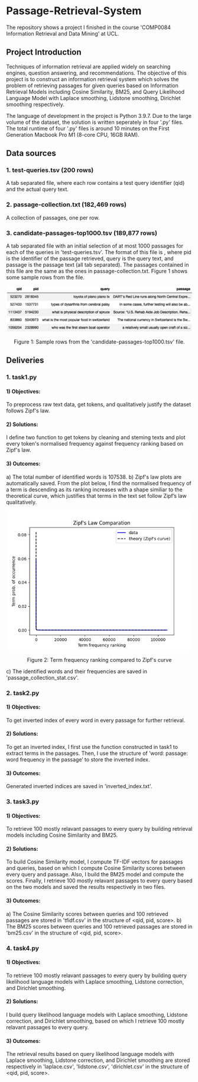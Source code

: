 # Passage-Retrieval-System
The repository shows a project I finished in the course 'COMP0084 Information Retrieval and Data Mining' at UCL. 

## Project Introduction 

Techniques of information retrieval are applied widely on searching engines, question answering, and recommendations. The objective of this project is to construct an information retrieval system which solves the problem of retrieving passages for given queries based on Information Retrieval Models including Cosine Similarity, BM25, and Query Likelihood Language Model with Laplace smoothing, Lidstone smoothing, Dirichlet smoothing respectively.

The language of development in the project is Python 3.9.7. Due to the large volume of the dataset, the solution is written seperately in four '.py' files. The total runtime of four '.py' files is around 10 minutes on the First Generation Macbook Pro M1 (8-core CPU, 16GB RAM).

## Data sources
### 1. test-queries.tsv (200 rows)
A tab separated file, where each row contains a test query identifier (qid) and the actual query text.

### 2. passage-collection.txt (182,469 rows)
A collection of passages, one per row.

### 3. candidate-passages-top1000.tsv (189,877 rows)
A tab separated file with an initial selection of at most 1000 passages for each of the queries in 'test-queries.tsv'. The format of this file is <qid pid query passage>, where pid is the identifier of the passage retrieved, query is the query text, and passage is the passage text (all tab separated). The passages contained in this file are the same as the ones in passage-collection.txt. Figure 1 shows some sample rows from the file.

<div align=center>
<img src = "https://github.com/IvyZayn/Passage-Retrieval-System/blob/main/Image%20in%20README/sample%20rows.png" />
  
Figure 1: Sample rows from the 'candidate-passages-top1000.tsv' file.
</div>

## Deliveries

### 1. task1.py

#### 1) Objectives: 
To preprocess raw text data, get tokens, and qualitatively justify the dataset follows Zipf's law.

#### 2) Solutions: 
I define two function to get tokens by cleaning and steming texts and plot every token's normalised frequency against frequency ranking based on Zipf's law.

#### 3) Outcomes: 
a) The total number of identified words is 107538.
b) Zipf's law plots are automatically saved. From the plot below, I find the normalised frequency of a term is descending as its ranking increases with a shape similiar to the theoretical curve, which justifies that terms in the text set follow Zipf’s law qualitatively. 
 
<div align=center>
<img src = "https://github.com/IvyZayn/Passage-Retrieval-System/blob/main/Output/Zipf'sLaw_plot.png" />
  
Figure 2: Term frequency ranking compared to Zipf's curve
</div>
 
c) The identified words and their frequencies are saved in 'passage_collection_stat.csv'.


### 2. task2.py

#### 1) Objectives: 
To get inverted index of every word in every passage for further retrieval.

#### 2) Solutions: 
To get an inverted index, I first use the function constructed in task1 to extract terms in the passages. Then, I use the structure of ’word: passage: word frequency in the passage’ to store the inverted index.

#### 3) Outcomes: 
Generated inverted indices are saved in 'inverted_index.txt'.

### 3. task3.py

#### 1) Objectives: 
To retrieve 100 mostly relavant passages to every query by building retrieval models including Cosine Similarity and BM25. 

#### 2) Solutions: 
To build Cosine Similarity model, I compute TF-IDF vectors for passages and queries, based on which I compute Cosine Similarity scores between every query and passage. Also, I build the BM25 model and compute the scores. Finally, I retrieve 100 mostly relavant passages to every query based on the two models and saved the results respectively in two files.

#### 3) Outcomes: 
a) The Cosine Similarity scores between queries and 100 retrieved passages are stored in 'tfidf.csv' in the structure of <qid, pid, score>.
b) The BM25 scores between queries and 100 retrieved passages are stored in 'bm25.csv' in the structure of <qid, pid, score>.

### 4. task4.py

#### 1) Objectives: 
To retrieve 100 mostly relavant passages to every query by building query likelihood language models with Laplace smoothing, Lidstone correction, and Dirichlet smoothing.

#### 2) Solutions: 
I build query likelihood language models with Laplace smoothing, Lidstone correction, and Dirichlet smoothing, based on which I retrieve 100 mostly relavant passages to every query.

#### 3) Outcomes: 
The retrieval results based on query likelihood language models with Laplace smoothing, Lidstone correction, and Dirichlet smoothing are stored respectively in 'laplace.csv', 'lidstone.csv', 'dirichlet.csv' in the structure of <qid, pid, score>.
